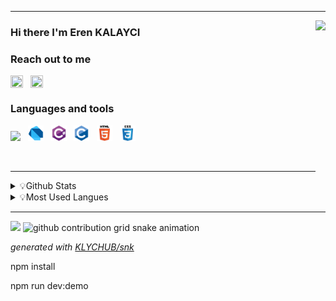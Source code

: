 <hr>
<img src="https://media.giphy.com/media/c2lbMLWfL1mQ8/giphy.gif" align="right" widht="400" height="250">

### Hi there I'm Eren KALAYCI

### Reach out to me
<p align="left" dir="auto">
<a href="https://twitter.com/erenklyctr" rel="nofollow"><img align="center" src="https://raw.githubusercontent.com/rahuldkjain/github-profile-readme-generator/master/src/images/icons/Social/twitter.svg" height="20" width="20" style="max-width: 100%;"></a>
&nbsp;
<a href="https://www.linkedin.com/in/erenklyc/" rel="nofollow"><img align="center" src="https://raw.githubusercontent.com/rahuldkjain/github-profile-readme-generator/master/src/images/icons/Social/linked-in-alt.svg" height="20" width="20" style="max-width: 100%;"></a>
</p>

### Languages and tools
<p align="left" dir="auto">
<img src="https://avatars.githubusercontent.com/u/38549573?s=200&v=4" widht="25" height="25">
&nbsp;
<img src="https://raw.githubusercontent.com/github/explore/80688e429a7d4ef2fca1e82350fe8e3517d3494d/topics/dart/dart.png" widht="25" height="25">
&nbsp;
<img src="https://raw.githubusercontent.com/devicons/devicon/master/icons/csharp/csharp-original.svg" widht="25" height="25">
&nbsp;
<img src="https://raw.githubusercontent.com/devicons/devicon/master/icons/c/c-original.svg" widht="25" height="25">
&nbsp;
<img src="https://raw.githubusercontent.com/devicons/devicon/master/icons/html5/html5-original-wordmark.svg" widht="25" height="25">
&nbsp;
<img src="https://raw.githubusercontent.com/devicons/devicon/master/icons/css3/css3-original-wordmark.svg" widht="25" height="25">
</p>

<br>
<hr>

<details>
<summary> 💡Github Stats </summary>
<br>
<img src="https://github-readme-stats.vercel.app/api?username=KLYCHUB&show_icons=true&theme=graywhite">
</details>

<details>
<summary> 💡Most Used Langues </summary>
<br>
<img src="https://github-readme-stats.vercel.app/api/top-langs/?username=KLYCHUB&layout=compact">
</details>

<hr>

<img src="https://komarev.com/ghpvc/?username=your-github-KLYCHUB&label=PROFILE+VIEWS">

<picture>
  <source media="(prefers-color-scheme: dark)" srcset="https://raw.githubusercontent.com/KLYCHUB/KLYCHUB/output/github-contribution-grid-snake-dark.svg">
  <source media="(prefers-color-scheme: light)" srcset="https://raw.githubusercontent.com/KLYCHUB/KLYCHUB/output/github-contribution-grid-snake.svg">
  <img alt="github contribution grid snake animation" src="https://raw.githubusercontent.com/KLYCHUB/KLYCHUB/output/github-contribution-grid-snake.svg">
</picture>

_generated with [KLYCHUB/snk](https://github.com/KLYCHUB/snk)_

npm install

npm run dev:demo
